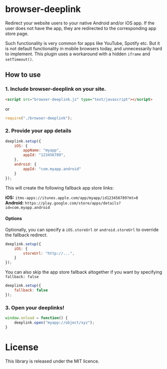 browser-deeplink
================

Redirect your website users to your native Android and/or iOS app. If the user does not have the app, they are redirected to the corresponding app store page. 

Such functionality is very common for apps like YouTube, Spotify etc. But it is not default functionality in mobile browsers today, and unnecessarily hard to implement. This plugin uses a workaround with a hidden `iframe` and `setTimeout()`.

How to use
-

### 1. Include browser-deeplink on your site.

```html
<script src="browser-deeplink.js" type="text/javascript"></script>
```

or

```js
require("./browser-deeplink");
```

### 2. Provide your app details
```js
deeplink.setup({
    iOS: {
        appName: "myapp",
        appId: "123456789",
    },
    android: {
        appId: "com.myapp.android"
    }
});
```

This will create the following fallback app store links:

**iOS:** `itms-apps://itunes.apple.com/app/myapp/id123456789?mt=8`    
**Android:** `https://play.google.com/store/apps/details?id=com.myapp.android`

#### Options

Optionally, you can specify a `iOS.storeUrl` or `android.storeUrl` to override the fallback redirect.
```js
deeplink.setup({
    iOS: {
        storeUrl: "http://...",
    }
});
```

You can also skip the app store fallback altogether if you want by specifying `fallback: false`
```js
deeplink.setup({
    fallback: false
});
```

### 3. Open your deeplinks!
```js
window.onload = function() {
    deeplink.open("myapp://object/xyz");
}
```

# License
This library is released under the MIT licence.